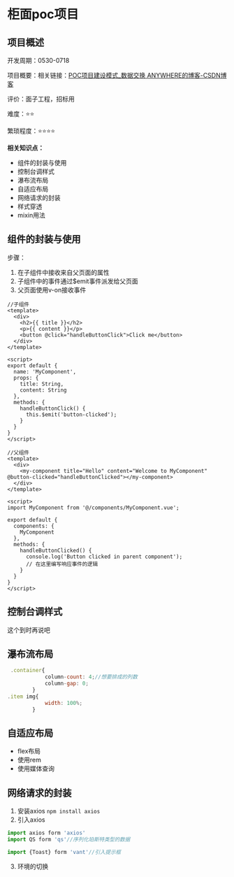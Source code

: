 # 柜面poc项目

## 项目概述

开发周期：0530-0718

项目概要：相关链接：[POC项目建设模式_数据交换 ANYWHERE的博客-CSDN博客](https://blog.csdn.net/anywhere88/article/details/84564739)

评价：面子工程，招标用

难度：⭐⭐

繁琐程度：⭐⭐⭐⭐

**相关知识点：**

- 组件的封装与使用
- 控制台调样式
- 瀑布流布局
- 自适应布局
- 网络请求的封装
- 样式穿透
- mixin用法

## 组件的封装与使用

步骤：

1. 在子组件中接收来自父页面的属性
2. 子组件中的事件通过$emit事件派发给父页面
3. 父页面使用v-on接收事件

```vue
//子组件
<template>
  <div>
    <h2>{{ title }}</h2>
    <p>{{ content }}</p>
    <button @click="handleButtonClick">Click me</button>
  </div>
</template>

<script>
export default {
  name: 'MyComponent',
  props: {
    title: String,
    content: String
  },
  methods: {
    handleButtonClick() {
      this.$emit('button-clicked');
    }
  }
}
</script>
```

```vue
//父组件
<template>
  <div>
    <my-component title="Hello" content="Welcome to MyComponent" @button-clicked="handleButtonClicked"></my-component>
  </div>
</template>

<script>
import MyComponent from '@/components/MyComponent.vue';

export default {
  components: {
    MyComponent
  },
  methods: {
    handleButtonClicked() {
      console.log('Button clicked in parent component');
      // 在这里编写响应事件的逻辑
    }
  }
}
</script>
```

## 控制台调样式

这个到时再说吧

## 瀑布流布局

```javascript
 .container{
            column-count: 4;//想要排成的列数
            column-gap: 0;
        }
.item img{
            width: 100%;
        }
```

## 自适应布局

- flex布局
- 使用rem
- 使用媒体查询

## 网络请求的封装

1. 安装axios `npm install axios`
2. 引入axios

```javascript
import axios form 'axios'
import QS form 'qs'//序列化珀斯特类型的数据

import {Toast} form 'vant'//引入提示框
```

3. 环境的切换

```javascript
```

